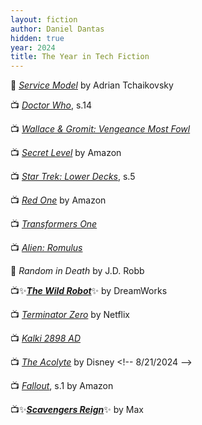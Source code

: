 ```yaml
---
layout: fiction
author: Daniel Dantas
hidden: true
year: 2024
title: The Year in Tech Fiction
---
```


📕 [_Service Model_](https://en.wikipedia.org/wiki/Service_Model_(novel)) by Adrian Tchaikovsky <!-- 1/15/2025 --> 

📺 [_Doctor Who_](https://en.wikipedia.org/wiki/Doctor_Who_series_14), s.14 <!-- 1/15/2025 -->

📺 [_Wallace & Gromit: Vengeance Most Fowl_](https://en.wikipedia.org/wiki/Wallace_%26_Gromit:_Vengeance_Most_Fowl) <!-- 1/3/2025 -->

📺 [_Secret Level_](https://en.wikipedia.org/wiki/Secret_Level) by Amazon <!-- 12/28/2024 -->

📺 [_Star Trek: Lower Decks_](https://en.wikipedia.org/wiki/Star_Trek:_Lower_Decks_season_5), s.5 <!-- 12/24/2024 -->

📺 [_Red One_](https://en.wikipedia.org/wiki/Red_One_(film)) by Amazon <!-- 12/12/2024 -->

📺 [_Transformers One_](https://en.wikipedia.org/wiki/Transformers_One) <!-- 11/30/2024 -->

📺 [_Alien: Romulus_](https://en.wikipedia.org/wiki/Alien:_Romulus) <!-- 11/30/2024 -->

📕 _Random in Death_ by J.D. Robb <!-- 11/18/2024 -->

📺✨[***The Wild Robot***](https://en.wikipedia.org/wiki/The_Wild_Robot)✨ by DreamWorks <!-- 10/3/2024 -->

📺 [_Terminator Zero_](https://en.wikipedia.org/wiki/Terminator_Zero) by Netflix <!-- 9/15/2024 -->

📺 [_Kalki 2898 AD_](https://en.wikipedia.org/wiki/Kalki_2898_AD) <!-- 9/3/2024 -->

📺 [_The Acolyte_](https://en.wikipedia.org/wiki/The_Acolyte_(TV_series)) by Disney <!-- 8/21/2024 -->

📺 [_Fallout_](https://en.wikipedia.org/wiki/Fallout_(American_TV_series)), s.1 by Amazon <!-- 8/17/2024 -->

📺✨[***Scavengers Reign***](https://en.wikipedia.org/wiki/Scavengers_Reign)✨ by Max <!-- 6/28/2024 -->

